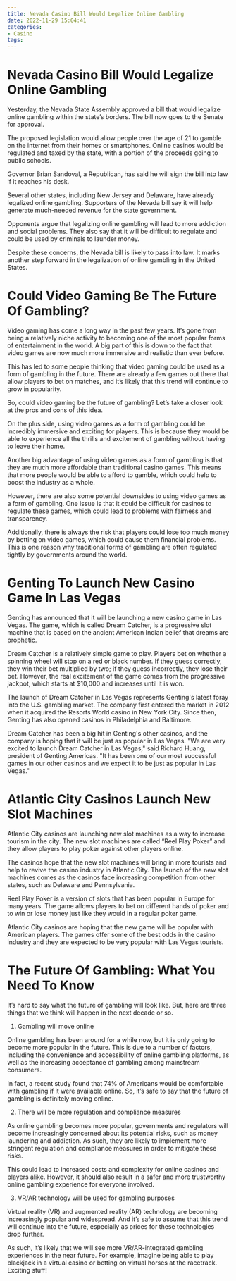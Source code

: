```yaml
---
title: Nevada Casino Bill Would Legalize Online Gambling
date: 2022-11-29 15:04:41
categories:
- Casino
tags:
---
```



#  Nevada Casino Bill Would Legalize Online Gambling

Yesterday, the Nevada State Assembly approved a bill that would legalize online gambling within the state’s borders. The bill now goes to the Senate for approval.

The proposed legislation would allow people over the age of 21 to gamble on the internet from their homes or smartphones. Online casinos would be regulated and taxed by the state, with a portion of the proceeds going to public schools.

Governor Brian Sandoval, a Republican, has said he will sign the bill into law if it reaches his desk.

Several other states, including New Jersey and Delaware, have already legalized online gambling. Supporters of the Nevada bill say it will help generate much-needed revenue for the state government.

Opponents argue that legalizing online gambling will lead to more addiction and social problems. They also say that it will be difficult to regulate and could be used by criminals to launder money.

Despite these concerns, the Nevada bill is likely to pass into law. It marks another step forward in the legalization of online gambling in the United States.

#  Could Video Gaming Be The Future Of Gambling?

Video gaming has come a long way in the past few years. It’s gone from being a relatively niche activity to becoming one of the most popular forms of entertainment in the world. A big part of this is down to the fact that video games are now much more immersive and realistic than ever before.

This has led to some people thinking that video gaming could be used as a form of gambling in the future. There are already a few games out there that allow players to bet on matches, and it’s likely that this trend will continue to grow in popularity.

So, could video gaming be the future of gambling? Let’s take a closer look at the pros and cons of this idea.

On the plus side, using video games as a form of gambling could be incredibly immersive and exciting for players. This is because they would be able to experience all the thrills and excitement of gambling without having to leave their home.

Another big advantage of using video games as a form of gambling is that they are much more affordable than traditional casino games. This means that more people would be able to afford to gamble, which could help to boost the industry as a whole.

However, there are also some potential downsides to using video games as a form of gambling. One issue is that it could be difficult for casinos to regulate these games, which could lead to problems with fairness and transparency.

 Additionally, there is always the risk that players could lose too much money by betting on video games, which could cause them financial problems. This is one reason why traditional forms of gambling are often regulated tightly by governments around the world.

#  Genting To Launch New Casino Game In Las Vegas

Genting has announced that it will be launching a new casino game in Las Vegas. The game, which is called Dream Catcher, is a progressive slot machine that is based on the ancient American Indian belief that dreams are prophetic.

Dream Catcher is a relatively simple game to play. Players bet on whether a spinning wheel will stop on a red or black number. If they guess correctly, they win their bet multiplied by two; if they guess incorrectly, they lose their bet. However, the real excitement of the game comes from the progressive jackpot, which starts at $10,000 and increases until it is won.

The launch of Dream Catcher in Las Vegas represents Genting's latest foray into the U.S. gambling market. The company first entered the market in 2012 when it acquired the Resorts World casino in New York City. Since then, Genting has also opened casinos in Philadelphia and Baltimore.

Dream Catcher has been a big hit in Genting's other casinos, and the company is hoping that it will be just as popular in Las Vegas. "We are very excited to launch Dream Catcher in Las Vegas," said Richard Huang, president of Genting Americas. "It has been one of our most successful games in our other casinos and we expect it to be just as popular in Las Vegas."

#  Atlantic City Casinos Launch New Slot Machines

Atlantic City casinos are launching new slot machines as a way to increase tourism in the city. The new slot machines are called “Reel Play Poker” and they allow players to play poker against other players online.

The casinos hope that the new slot machines will bring in more tourists and help to revive the casino industry in Atlantic City. The launch of the new slot machines comes as the casinos face increasing competition from other states, such as Delaware and Pennsylvania.

Reel Play Poker is a version of slots that has been popular in Europe for many years. The game allows players to bet on different hands of poker and to win or lose money just like they would in a regular poker game.

Atlantic City casinos are hoping that the new game will be popular with American players. The games offer some of the best odds in the casino industry and they are expected to be very popular with Las Vegas tourists.

#  The Future Of Gambling: What You Need To Know

It’s hard to say what the future of gambling will look like. But, here are three things that we think will happen in the next decade or so.

1. Gambling will move online

Online gambling has been around for a while now, but it is only going to become more popular in the future. This is due to a number of factors, including the convenience and accessibility of online gambling platforms, as well as the increasing acceptance of gambling among mainstream consumers.

In fact, a recent study found that 74% of Americans would be comfortable with gambling if it were available online. So, it’s safe to say that the future of gambling is definitely moving online.

2. There will be more regulation and compliance measures

As online gambling becomes more popular, governments and regulators will become increasingly concerned about its potential risks, such as money laundering and addiction. As such, they are likely to implement more stringent regulation and compliance measures in order to mitigate these risks.

This could lead to increased costs and complexity for online casinos and players alike. However, it should also result in a safer and more trustworthy online gambling experience for everyone involved.

3. VR/AR technology will be used for gambling purposes

Virtual reality (VR) and augmented reality (AR) technology are becoming increasingly popular and widespread. And it’s safe to assume that this trend will continue into the future, especially as prices for these technologies drop further.

As such, it’s likely that we will see more VR/AR-integrated gambling experiences in the near future. For example, imagine being able to play blackjack in a virtual casino or betting on virtual horses at the racetrack. Exciting stuff!
